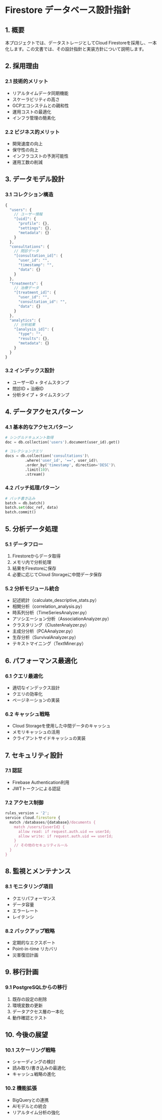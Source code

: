 # Firestore データベース設計指針

## 1. 概要

本プロジェクトでは、データストレージとしてCloud Firestoreを採用し、一本化します。この文書では、その設計指針と実装方針について説明します。

## 2. 採用理由

### 2.1 技術的メリット
- リアルタイムデータ同期機能
- スケーラビリティの高さ
- GCPエコシステムとの親和性
- 運用コストの最適化
- インフラ管理の簡素化

### 2.2 ビジネス的メリット
- 開発速度の向上
- 保守性の向上
- インフラコストの予測可能性
- 運用工数の削減

## 3. データモデル設計

### 3.1 コレクション構造
```javascript
{
  "users": {
    // ユーザー情報
    "[uid]": {
      "profile": {},
      "settings": {},
      "metadata": {}
    }
  },
  "consultations": {
    // 問診データ
    "[consultation_id]": {
      "user_id": "",
      "timestamp": "",
      "data": {}
    }
  },
  "treatments": {
    // 治療データ
    "[treatment_id]": {
      "user_id": "",
      "consultation_id": "",
      "data": {}
    }
  },
  "analytics": {
    // 分析結果
    "[analysis_id]": {
      "type": "",
      "results": {},
      "metadata": {}
    }
  }
}
```

### 3.2 インデックス設計
- ユーザーID + タイムスタンプ
- 問診ID + 治療ID
- 分析タイプ + タイムスタンプ

## 4. データアクセスパターン

### 4.1 基本的なアクセスパターン
```python
# シングルドキュメント取得
doc = db.collection('users').document(user_id).get()

# コレクションクエリ
docs = db.collection('consultations')\
         .where('user_id', '==', user_id)\
         .order_by('timestamp', direction='DESC')\
         .limit(10)\
         .stream()
```

### 4.2 バッチ処理パターン
```python
# バッチ書き込み
batch = db.batch()
batch.set(doc_ref, data)
batch.commit()
```

## 5. 分析データ処理

### 5.1 データフロー
1. Firestoreからデータ取得
2. メモリ内で分析処理
3. 結果をFirestoreに保存
4. 必要に応じてCloud Storageに中間データ保存

### 5.2 分析モジュール統合
- 記述統計（calculate_descriptive_stats.py）
- 相関分析（correlation_analysis.py）
- 時系列分析（TimeSeriesAnalyzer.py）
- アソシエーション分析（AssociationAnalyzer.py）
- クラスタリング（ClusterAnalyzer.py）
- 主成分分析（PCAAnalyzer.py）
- 生存分析（SurvivalAnalyzer.py）
- テキストマイニング（TextMiner.py）

## 6. パフォーマンス最適化

### 6.1 クエリ最適化
- 適切なインデックス設計
- クエリの効率化
- ページネーションの実装

### 6.2 キャッシュ戦略
- Cloud Storageを使用した中間データのキャッシュ
- メモリキャッシュの活用
- クライアントサイドキャッシュの実装

## 7. セキュリティ設計

### 7.1 認証
- Firebase Authentication利用
- JWTトークンによる認証

### 7.2 アクセス制御
```javascript
rules_version = '2';
service cloud.firestore {
  match /databases/{database}/documents {
    match /users/{userId} {
      allow read: if request.auth.uid == userId;
      allow write: if request.auth.uid == userId;
    }
    // その他のセキュリティルール
  }
}
```

## 8. 監視とメンテナンス

### 8.1 モニタリング項目
- クエリパフォーマンス
- データ容量
- エラーレート
- レイテンシ

### 8.2 バックアップ戦略
- 定期的なエクスポート
- Point-in-time リカバリ
- 災害復旧計画

## 9. 移行計画

### 9.1 PostgreSQLからの移行
1. 既存の設定の削除
2. 環境変数の更新
3. データアクセス層の一本化
4. 動作確認とテスト

## 10. 今後の展望

### 10.1 スケーリング戦略
- シャーディングの検討
- 読み取り/書き込みの最適化
- キャッシュ戦略の進化

### 10.2 機能拡張
- BigQueryとの連携
- AIモデルとの統合
- リアルタイム分析の強化